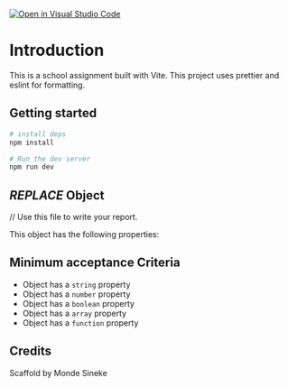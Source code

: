 [![Open in Visual Studio Code](https://classroom.github.com/assets/open-in-vscode-c66648af7eb3fe8bc4f294546bfd86ef473780cde1dea487d3c4ff354943c9ae.svg)](https://classroom.github.com/online_ide?assignment_repo_id=9768322&assignment_repo_type=AssignmentRepo)
# Introduction

This is a school assignment built with Vite. This project uses prettier and eslint for formatting.

## Getting started

```bash
# install deps
npm install

# Run the dev server
npm run dev
```

## _REPLACE_ Object

// Use this file to write your report.

This object has the following properties:

## Minimum acceptance Criteria

- Object has a `string` property
- Object has a `number` property
- Object has a `boolean` property
- Object has a `array` property
- Object has a `function` property

## Credits

Scaffold by Monde Sineke
